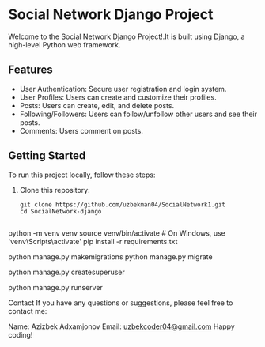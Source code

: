 # Social Network Django Project

Welcome to the Social Network Django Project!.It is built using Django, a high-level Python web framework.

## Features

- User Authentication: Secure user registration and login system.
- User Profiles: Users can create and customize their profiles.
- Posts: Users can create, edit, and delete posts.
- Following/Followers: Users can follow/unfollow other users and see their posts.
- Comments: Users comment on posts.

## Getting Started

To run this project locally, follow these steps:

1. Clone this repository:

   ```shell
   git clone https://github.com/uzbekman04/SocialNetwork1.git
   cd SocialNetwork-django


python -m venv venv
source venv/bin/activate  # On Windows, use 'venv\Scripts\activate'
pip install -r requirements.txt



python manage.py makemigrations
python manage.py migrate



python manage.py createsuperuser




python manage.py runserver




Contact
If you have any questions or suggestions, please feel free to contact me:

Name: Azizbek Adxamjonov
Email: uzbekcoder04@gmail.com
Happy coding!
